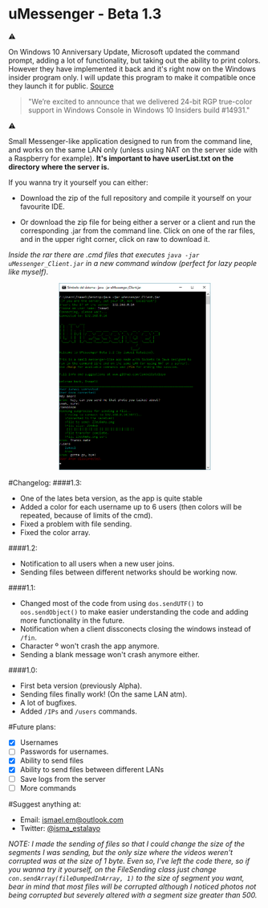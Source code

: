 # uMessenger - Beta 1.3

:warning:

On Windows 10 Anniversary Update, Microsoft updated the command prompt, adding a lot of functionality, but taking out the ability to print colors. However they have implemented it back and it's right now on the Windows insider program only. I will update this program to make it compatible once they launch it for public. [Source](https://wpdev.uservoice.com/forums/266908-command-prompt-console-bash-on-ubuntu-on-windo/suggestions/6509361-provides-support-for-ansi-colors-like-in-bash) 

>"We’re excited to announce that we delivered 24-bit RGP true-color support in Windows Console in Windows 10 Insiders build #14931."

:warning:

Small Messenger-like application designed to run from the command line, and works on the same LAN only (unless using NAT on the server side with a Raspberry for example). **It's important to have userList.txt on the directory where the server is.**

If you wanna try it yourself you can either:

- Download the zip of the full repository and compile it yourself on your favourite IDE.

- Or download the zip file for being either a server or a client and run the corresponding .jar from the command line. Click on one of the rar files, and in the upper right corner, click on raw to download it.

 _Inside the rar there are .cmd files that executes `java -jar uMessenger_Client.jar` in a new command window (perfect for lazy people like myself)_.

<p align = "center">
  <img src="https://raw.githubusercontent.com/ismaelestalayo/uMessenger/master/Images/Client.png" width = "60%"/>
</p>

#Changelog:
####1.3:
- One of the lates beta version, as the app is quite stable
- Added a color for each username up to 6 users (then colors will be repeated, because of limits of the cmd).
- Fixed a problem with file sending.
- Fixed the color array.

####1.2:
- Notification to all users when a new user joins.
- Sending files between different networks should be working now.

####1.1:
- Changed most of the code from using `dos.sendUTF()` to `oos.sendObject()` to make easier understanding the code and adding more functionality in the future.
- Notification when a client dissconects closing the windows instead of `/fin`.
- Character º won't crash the app anymore.
- Sending a blank message won't crash anymore either.

####1.0:
- First beta version (previously Alpha).
- Sending files finally work! (On the same LAN atm).
- A lot of bugfixes.
- Added `/IPs` and `/users` commands.

#Future plans:
- [X] Usernames
- [ ] Passwords for usernames.
- [X] Ability to send files
- [X] Ability to send files between different LANs
- [ ] Save logs from the server
- [ ] More commands

#Suggest anything at:

 * Email: ismael.em@outlook.com
 * Twitter: [@isma_estalayo](https://twitter.com/isma_estalayo)

_NOTE:_
_I made the sending of files so that I could change the size of the segments I was sending, but the only size where the videos weren't corrupted was at the size of 1 byte. Even so, I've left the code there, so if you wanna try it yourself, on the FileSending class just change `con.sendArray(fileDumpedInArray, 1)`  to the size of segment you want, bear in mind that most files will be corrupted although I noticed photos not being corrupted but severely altered with a segment size greater than 500._

